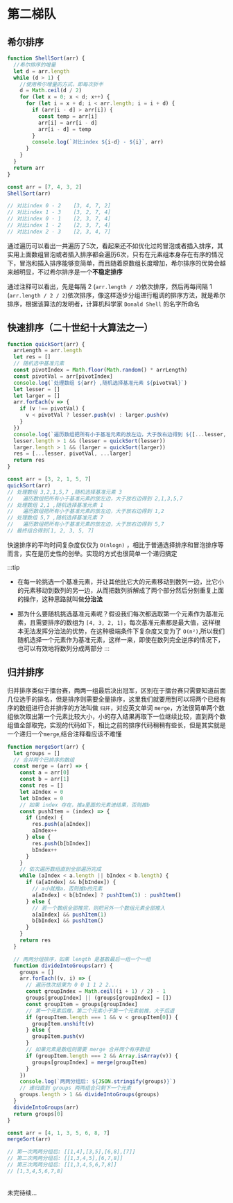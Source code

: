 # 第二梯队

## 希尔排序

```js
function ShellSort(arr) {
  //希尔排序的增量
  let d = arr.length
  while (d > 1) {
    //使用希尔增量的方式，即每次折半
    d = Math.ceil(d / 2)
    for (let x = 0; x < d; x++) {
      for (let i = x + d; i < arr.length; i = i + d) {
        if (arr[i - d] > arr[i]) {
          const temp = arr[i]
          arr[i] = arr[i - d]
          arr[i - d] = temp
        }
        console.log(`对比index ${i-d} - ${i}`, arr)
      }
    }
  }
  return arr
}

const arr = [7, 4, 3, 2]
ShellSort(arr)

// 对比index 0 - 2    [3, 4, 7, 2]
// 对比index 1 - 3    [3, 2, 7, 4]
// 对比index 0 - 1    [2, 3, 7, 4]
// 对比index 1 - 2    [2, 3, 7, 4]
// 对比index 2 - 3    [2, 3, 4, 7]
```
通过遍历可以看出一共遍历了5次，看起来还不如优化过的冒泡或者插入排序，其实用上面数组冒泡或者插入排序都会遍历6次，只有在元素组本身存在有序的情况下，冒泡和插入排序能够变简单，而且随着原数组长度增加，希尔排序的优势会越来越明显，不过希尔排序是一个**不稳定排序**

通过注释可以看出，先是每隔 2 (`arr.length / 2`)依次排序，然后再每间隔 1 (`arr.length / 2 / 2`)依次排序，像这样逐步分组进行粗调的排序方法，就是希尔排序，根据该算法的发明者，计算机科学家 `Donald Shell` 的名字所命名


## 快速排序（二十世纪十大算法之一）

```js
function quickSort(arr) {
  arrLength = arr.length
  let res = []
  // 随机选中基准元素
  const pivotIndex = Math.floor(Math.random() * arrLength)
  const pivotVal = arr[pivotIndex]
  console.log(`处理数组 ${arr} ,随机选择基准元素 ${pivotVal}`)
  let lesser = []
  let larger = []
  arr.forEach(v => {
    if (v !== pivotVal) {
      v < pivotVal ? lesser.push(v) : larger.push(v)
    }
  })
  console.log(`遍历数组把所有小于基准元素的放左边，大于放右边得到 ${[...lesser, pivotVal, ...larger]}`)
  lesser.length > 1 && (lesser = quickSort(lesser))
  larger.length > 1 && (larger = quickSort(larger))
  res = [...lesser, pivotVal, ...larger]
  return res
}

const arr = [3, 2, 1, 5, 7]
quickSort(arr)
// 处理数组 3,2,1,5,7 ,随机选择基准元素 3
//   遍历数组把所有小于基准元素的放左边，大于放右边得到 2,1,3,5,7
// 处理数组 2,1 ,随机选择基准元素 1
//   遍历数组把所有小于基准元素的放左边，大于放右边得到 1,2
// 处理数组 5,7 ,随机选择基准元素 7
//   遍历数组把所有小于基准元素的放左边，大于放右边得到 5,7
// 最终组合得到[1, 2, 3, 5, 7]
```
快速排序的平均时间复杂度仅仅为 `O(nlogn)` ，相比于普通选择排序和冒泡排序等而言，实在是历史性的创举。实现的方式也很简单一个递归搞定

:::tip
- 在每一轮挑选一个基准元素，并让其他比它大的元素移动到数列一边，比它小的元素移动到数列的另一边，从而把数列拆解成了两个部分然后分别重复上面的操作，这种思路就叫做**分治法**

- 那为什么要随机挑选基准元素呢？假设我们每次都选取第一个元素作为基准元素，且需要排序的数组为 `[4, 3, 2, 1]`，每次基准元素都是最大值，这样根本无法发挥分治法的优势，在这种极端条件下复杂度又变为了 `O(n²)`,所以我们随机选择一个元素作为基准元素，这样一来，即使在数列完全逆序的情况下，也可以有效地将数列分成两部分
:::

## 归并排序

归并排序类似于擂台赛，两两一组最后决出冠军，区别在于擂台赛只需要知道前面几位选手的排名，但是排序则需要全量排序，这里我们就要用到可以将两个已经有序的数组进行合并排序的方法叫做 `归并`，对应英文单词 `merge`，方法很简单两个数组依次取出第一个元素比较大小，小的存入结果再取下一位继续比较，直到两个数组值全部取完，实现的代码如下，相比之前的排序代码稍稍有些长，但是其实就是一个递归一个`merge`,结合注释看应该不难懂

```js
function mergeSort(arr) {
  let groups = []
  // 合并两个已排序的数组
  const merge = (arr) => {
    const a = arr[0]
    const b = arr[1]
    const res = []
    let aIndex = 0
    let bIndex = 0
    // 如果 index 存在，推a里面的元素进结果，否则推b
    const pushItem = (index) => {
      if (index) {
        res.push(a[aIndex])
        aIndex++
      } else {
        res.push(b[bIndex])
        bIndex++
      }
    }
    // 依次遍历数组直到全部遍历完成
    while (aIndex < a.length || bIndex < b.length) {
      if (a[aIndex] && b[bIndex]) {
        // a小就推a，否则推b的元素
        a[aIndex] < b[bIndex] ? pushItem(1) : pushItem()
      } else {
        // 若一个数组全部推完，则把另外一个数组元素全部推入
        a[aIndex] && pushItem(1)
        b[bIndex] && pushItem()
      }
    }
    return res
  }

  // 两两分组排序，如果 length 是基数最后一组一个一组
  function divideIntoGroups(arr) {
    groups = []
    arr.forEach((v, i) => {
      // 遍历依次结果为 0 0 1 1 2 2...
      const groupIndex = Math.ceil((i + 1) / 2) - 1
      groups[groupIndex] || (groups[groupIndex] = [])
      const groupItem = groups[groupIndex]
      // 第一个元素后推，第二个元素小于第一个元素前推，大于后退
      if (groupItem.length === 1 && v < groupItem[0]) {
        groupItem.unshift(v)
      } else {
        groupItem.push(v)
      }
      // 如果元素是数组则需要 merge 合并两个有序数组
      if (groupItem.length === 2 && Array.isArray(v)) {
        groups[groupIndex] = merge(groupItem)
      }
    })
    console.log(`两两分组后: ${JSON.stringify(groups)}`)
    // 递归直到 groups 两两组合只剩下一个元素
    groups.length > 1 && divideIntoGroups(groups)
  }
  divideIntoGroups(arr)
  return groups[0]
}

const arr = [4, 1, 3, 5, 6, 8, 7]
mergeSort(arr)

// 第一次两两分组后: [[1,4],[3,5],[6,8],[7]]
// 第二次两两分组后: [[1,3,4,5],[6,7,8]]
// 第三次两两分组后: [[1,3,4,5,6,7,8]]
// [1,3,4,5,6,7,8]
```


<br>
未完待续...
